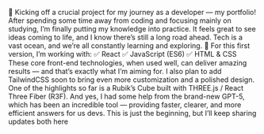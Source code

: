 🚀 Kicking off a crucial project for my journey as a developer — my portfolio!
After spending some time away from coding and focusing mainly on studying, I’m finally putting my knowledge into practice. It feels great to see ideas coming to life, and I know there’s still a long road ahead. Tech is a vast ocean, and we’re all constantly learning and exploring. 🌊
For this first version, I’m working with:
 ✅ React
 ✅ JavaScript (ES6)
 ✅ HTML & CSS
These core front-end technologies, when used well, can deliver amazing results — and that’s exactly what I’m aiming for. I also plan to add TailwindCSS soon to bring even more customization and a polished design.
One of the highlights so far is a Rubik’s Cube built with THREE.js / React Three Fiber (R3F). And yes, I had some help from the brand-new GPT-5, which has been an incredible tool — providing faster, clearer, and more efficient answers for us devs.
This is just the beginning, but I’ll keep sharing updates both here